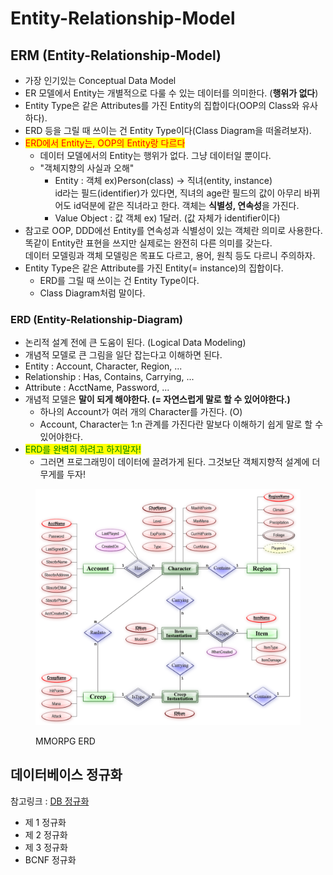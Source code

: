 # Entity-Relationship-Model

## ERM (Entity-Relationship-Model)

* 가장 인기있는 Conceptual Data Model
* ER 모델에서 Entity는 개별적으로 다룰 수 있는 데이터를 의미한다. (**행위가 없다**)
* Entity Type은 같은 Attributes를 가진 Entity의 집합이다(OOP의 Class와 유사하다).&#x20;
* ERD 등을 그릴 때 쓰이는 건 Entity Type이다(Class Diagram을 떠올려보자).
* <mark style="color:red;">ERD에서 Entity는,  OOP의 Entity랑 다르다</mark>
  * 데이터 모델에서의 Entity는 행위가 없다. 그냥 데이터일 뿐이다.
  * "객체지향의 사실과 오해"
    * Entity : 객체 ex)Person(class) -> 직녀(entity, instance)\
      id라는 필드(identifier)가 있다면, 직녀의 age란 필드의 값이 아무리 바뀌어도 id덕분에 같은 직녀라고 한다. 객체는 **식별성, 연속성**을 가진다.
    * Value Object : 값 객체 ex) 1달러. (값 자체가 identifier이다)
* 참고로 OOP, DDD에선 Entity를 연속성과 식별성이 있는 객체란 의미로 사용한다. \
  똑같이 Entity란 표현을 쓰지만 실제로는 완전히 다른 의미를 갖는다. \
  데이터 모델링과 객체 모델링은 목표도 다르고, 용어, 원칙 등도 다르니 주의하자.
* Entity Type은 같은 Attribute를 가진 Entity(= instance)의 집합이다.
  * ERD를 그릴 때 쓰이는 건 Entity Type이다.
  * Class Diagram처럼 말이다.

### ERD (Entity-Relationship-Diagram)

* 논리적 설계 전에 큰 도움이 된다. (Logical Data Modeling)
* 개념적 모델로 큰 그림을 일단 잡는다고 이해하면 된다.
* Entity : Account, Character, Region, ...
* Relationship : Has, Contains, Carrying, ...
* Attribute : AcctName, Password, ...
* 개념적 모델은 **말이 되게 해야한다. (= 자연스럽게 말로 할 수 있어야한다.)**
  * &#x20;하나의 Account가 여러 개의 Character를 가진다. (O)
  * Account, Character는 1:n 관계를 가진다란 말보다 이해하기 쉽게 말로 할 수 있어야한다.
* <mark style="color:green;">ERD를 완벽히 하려고 하지말자!</mark>
  * 그러면 프로그래밍이 데이터에 끌려가게 된다. 그것보단 객체지향적 설계에 더 무게를 두자!

<figure><img src="../../.gitbook/assets/MMORPG ERD.png" alt=""><figcaption><p>MMORPG ERD</p></figcaption></figure>

## 데이터베이스 정규화

참고링크 : [DB 정규화](https://mangkyu.tistory.com/110)

* 제 1 정규화
* 제 2 정규화
* 제 3 정규화
* BCNF 정규화
